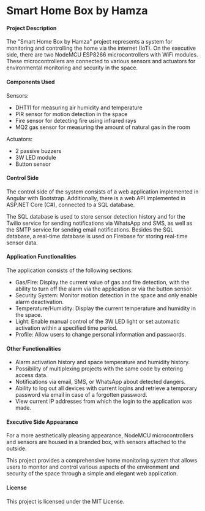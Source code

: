 # Smart Home Box by Hamza

<h4>Project Description</h4>

The "Smart Home Box by Hamza" project represents a system for monitoring and controlling the home via the internet (IoT). On the executive side, there are two NodeMCU ESP8266 microcontrollers with WiFi modules. These microcontrollers are connected to various sensors and actuators for environmental monitoring and security in the space.

<h4>Components Used</h4>

Sensors:

- DHT11 for measuring air humidity and temperature
- PIR sensor for motion detection in the space
- Fire sensor for detecting fire using infrared rays
- MQ2 gas sensor for measuring the amount of natural gas in the room

Actuators:

- 2 passive buzzers
- 3W LED module
- Button sensor

<h4>Control Side</h4>

The control side of the system consists of a web application implemented in Angular with Bootstrap. Additionally, there is a web API implemented in ASP.NET Core (C#), connected to a SQL database.

The SQL database is used to store sensor detection history and for the Twilio service for sending notifications via WhatsApp and SMS, as well as the SMTP service for sending email notifications. Besides the SQL database, a real-time database is used on Firebase for storing real-time sensor data.

<h4>Application Functionalities</h4>

The application consists of the following sections:

- Gas/Fire: Display the current value of gas and fire detection, with the ability to turn off the alarm via the application or via the button sensor.
- Security System: Monitor motion detection in the space and only enable alarm deactivation.
- Temperature/Humidity: Display the current temperature and humidity in the space.
- Light: Enable manual control of the 3W LED light or set automatic activation within a specified time period.
- Profile: Allow users to change personal information and passwords.

<h4>Other Functionalities</h4>

- Alarm activation history and space temperature and humidity history.
- Possibility of multiplexing projects with the same code by entering access data.
- Notifications via email, SMS, or WhatsApp about detected dangers.
- Ability to log out all devices with current logins and retrieve a temporary password via email in case of a forgotten password.
- View current IP addresses from which the login to the application was made.

<h4>Executive Side Appearance</h4>

For a more aesthetically pleasing appearance, NodeMCU microcontrollers and sensors are housed in a branded box, with sensors attached to the outside.

This project provides a comprehensive home monitoring system that allows users to monitor and control various aspects of the environment and security of the space through a simple and elegant web application.

<h4>License</h4>

This project is licensed under the MIT License.
